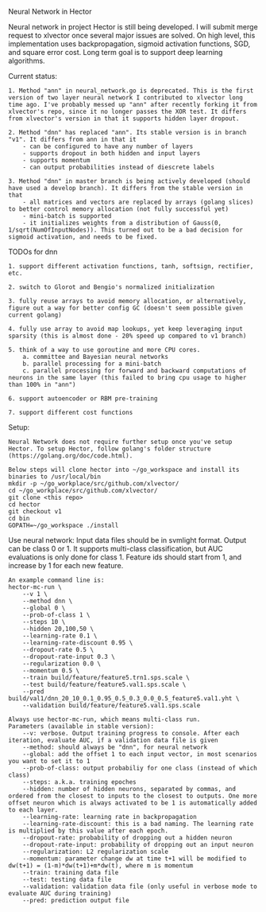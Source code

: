 Neural Network in Hector

Neural network in project Hector is still being developed. I will submit merge request to xlvector once several major issues are solved. On high level, this implementation uses backpropagation, sigmoid activation functions, SGD, and square error cost. Long term goal is to support deep learning algorithms.

Current status:

	1. Method "ann" in neural_network.go is deprecated. This is the first version of two layer neural network I contributed to xlvector long time ago. I've probably messed up "ann" after recently forking it from xlvector's repo, since it no longer passes the XOR test. It differs from xlvector's version in that it supports hidden layer dropout.

	2. Method "dnn" has replaced "ann". Its stable version is in branch "v1". It differs from ann in that it
		- can be configured to have any number of layers
		- supports dropout in both hidden and input layers
		- supports momentum
		- can output probabilities instead of diescrete labels

	3. Method "dnn" in master branch is being actively developed (should have used a develop branch). It differs from the stable version in that 
		- all matrices and vectors are replaced by arrays (golang slices) to better control memory allocation (not fully successful yet)
		- mini-batch is supported
		- it initializes weights from a distribution of Gauss(0, 1/sqrt(NumOfInputNodes)). This turned out to be a bad decision for sigmoid activation, and needs to be fixed.

TODOs for dnn

	1. support different activation functions, tanh, softsign, rectifier, etc.

	2. switch to Glorot and Bengio's normalized initialization

	3. fully reuse arrays to avoid memory allocation, or alternatively, figure out a way for better config GC (doesn't seem possible given current golang)

	4. fully use array to avoid map lookups, yet keep leveraging input sparsity (this is almost done - 20% speed up compared to v1 branch)

	5. think of a way to use goroutine and more CPU cores.
		a. committee and Bayesian neural networks
		b. parallel processing for a mini-batch
		c. parallel processing for forward and backward computations of neurons in the same layer (this failed to bring cpu usage to higher than 100% in "ann")

	6. support autoencoder or RBM pre-training

	7. support different cost functions

Setup:

	Neural Network does not require further setup once you've setup Hector. To setup Hector, follow golang's folder structure (https://golang.org/doc/code.html).

	Below steps will clone hector into ~/go_workspace and install its binaries to /usr/local/bin
	mkdir -p ~/go_workplace/src/github.com/xlvector/
	cd ~/go_workplace/src/github.com/xlvector/
	git clone <this repo>
	cd hector
	git checkout v1
	cd bin
	GOPATH=~/go_workspace ./install

Use neural network:
	Input data files should be in svmlight format. Output can be class 0 or 1. It supports multi-class classification, but AUC evaluations is only done for class 1. Feature ids should start from 1, and increase by 1 for each new feature.

	An example command line is:
	hector-mc-run \
		--v 1 \
		--method dnn \
		--global 0 \
		--prob-of-class 1 \
		--steps 10 \
		--hidden 20,100,50 \
		--learning-rate 0.1 \
		--learning-rate-discount 0.95 \
		--dropout-rate 0.5 \
		--dropout-rate-input 0.3 \
		--regularization 0.0 \
		--momentum 0.5 \
		--train build/feature/feature5.trn1.sps.scale \
		--test build/feature/feature5.val1.sps.scale \
		--pred build/val1/dnn_20_10_0.1_0.95_0.5_0.3_0.0_0.5_feature5.val1.yht \
		--validation build/feature/feature5.val1.sps.scale

	Always use hector-mc-run, which means multi-class run.
	Parameters (available in stable version):
		--v: verbose. Output training progress to console. After each iteration, evaluate AUC, if a validation data file is given
		--method: should always be "dnn", for neural network
		--global: add the offset 1 to each input vector, in most scenarios you want to set it to 1
		--prob-of-class: output probabiliy for one class (instead of which class)
		--steps: a.k.a. training epoches
		--hidden: number of hidden neurons, separated by commas, and ordered from the closest to inputs to the closest to outputs. One more offset neuron which is always activated to be 1 is automatically added to each layer.
		--learning-rate: learning rate in backpropagation
		--learning-rate-discount: this is a bad naming. The learning rate is multiplied by this value after each epoch.
		--dropout-rate: probability of dropping out a hidden neuron
		--dropout-rate-input: probability of dropping out an input neuron
		--regularization: L2 regularization scale
		--momentum: parameter change dw at time t+1 will be modified to dw(t+1) = (1-m)*dw(t+1)+m*dw(t), where m is momentum
		--train: training data file
		--test: testing data file
		--validation: validation data file (only useful in verbose mode to evaluate AUC during training)
		--pred: prediction output file
